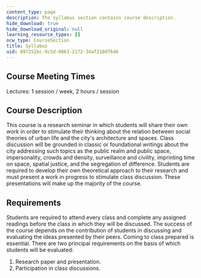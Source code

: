 ```yaml
---
content_type: page
description: The syllabus section contains course description.
hide_download: true
hide_download_original: null
learning_resource_types: []
ocw_type: CourseSection
title: Syllabus
uid: 097251bc-9c5d-0863-2172-34af21807646
---
```


Course Meeting Times
--------------------

Lectures: 1 session / week, 2 hours / session

Course Description
------------------

This course is a research seminar in which students will share their own work in order to stimulate their thinking about the relation between social theories of urban life and the city's architecture and spaces. Class discussion will be grounded in classic or foundational writings about the city addressing such topics as the public realm and public space, impersonality, crowds and density, surveillance and civility, imprinting time on space, spatial justice, and the segregation of difference. Students are required to develop their own theoretical approach to their research and must present a work in progress to stimulate class discussion. These presentations will make up the majority of the course.

Requirements
------------

Students are required to attend every class and complete any assigned readings before the class in which they will be discussed. The success of the course depends on the contribution of students in discussing and evaluating the ideas presented by their peers. Coming to class prepared is essential. There are two principal requirements on the basis of which students will be evaluated:

1.  Research paper and presentation.
2.  Participation in class discussions.